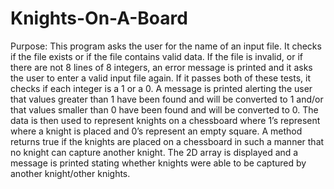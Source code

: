 # Knights-On-A-Board

Purpose: This program asks the user for the name of an input file. It checks if the file exists 
or if the file contains valid data. If the file is invalid, or if there are not 8 lines 
of 8 integers, an error message is printed and it asks the user to enter a valid input 
file again. If it passes both of these tests, it checks if each integer is a 1 or a 0.
A message is printed alerting the user that values greater than 1 have been found and will be converted to
1 and/or that values smaller than 0 have been found and will be converted to 0.
The data is then used to represent knights on a chessboard where 1’s represent where a 
knight is placed and 0’s represent an empty square. A method returns true if the knights 
are placed on a chessboard in such a manner that no knight can capture another knight. The 
2D array is displayed and a message is printed stating whether knights were able to be
captured by another knight/other knights.
